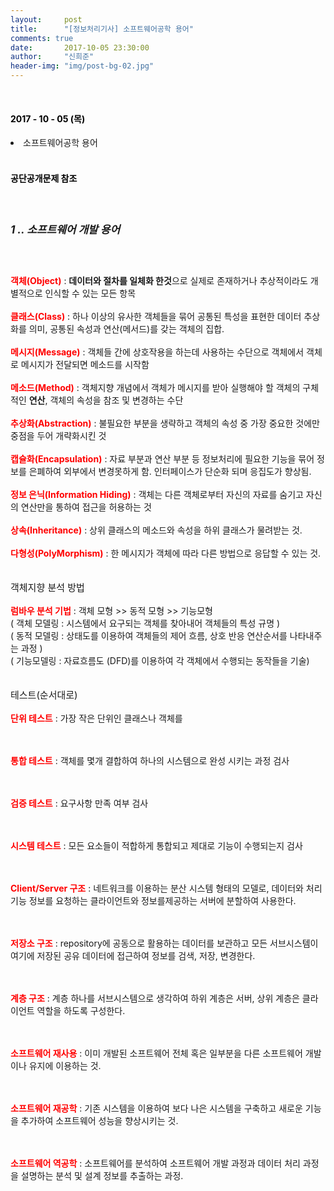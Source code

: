 ```yaml
---
layout:     post
title:      "[정보처리기사] 소프트웨어공학 용어"
comments: true
date:       2017-10-05 23:30:00
author:     "신희준"
header-img: "img/post-bg-02.jpg"
---
```


<head>
 <meta property="og:type" content="website">
 <meta property="og:title" content="정보처리기사 알고리즘 이론">
 <meta property="og:description" content="정보처리기사 알고리즘 이론">
 <meta property="og:url" content="http://shj7242.github.io/2017/10/05/basic이론/">

 <meta name="twitter:card" content="summary">
  <meta name="twitter:title" content="정보처리기사 알고리즘 이론">
  <meta name="twitter:description" content="정보처리기사 알고리즘 이론">
  <meta name="FACEBOOK:domain" content="http://shj7242.github.io/2017/10/05/basic이론/">
  <meta name="facebook:card" content="summary">
   <meta name="facebook:title" content="정보처리기사 알고리즘 이론">
   <meta name="facebook:description" content="정보처리기사 알고리즘 이론">
   <meta name="facebook:domain" content="http://shj7242.github.io/2017/10/05/basic이론/">


 </head>


<br>
<H4 style ="font-weight:bold; color : black">2017 - 10 - 05 (목)</H4>
<li>소프트웨어공학 용어</li>


<br>
<H4 style ="font-weight:bold; color:black;">공단공개문제 참조</H4>
<br>

<h5 style = "font-size: 17px; font-weight : bold;">1 .. 소프트웨어 개발 용어</h5>
<br>
<p style="font-size:14px;">
<b style="color:red;">객체(Object)</b> : <b>데이터와 절차를 일체화 한것</b>으로 실제로 존재하거나 추상적이라도 개별적으로 인식할 수 있는 모든 항목
<br><br>
<b style="color:red;">클래스(Class)</b> : 하나 이상의 유사한 객체들을 묶어 공통된 특성을 표현한 데이터 추상화를 의미, 공통된 속성과 연산(메서드)를 갖는 객체의 집합.
<br><br>
<b style="color:red;">메시지(Message)</b> : 객체들 간에 상호작용을 하는데 사용하는 수단으로 객체에서 객체로 메시지가 전달되면 메소드를 시작함
<br><br>
<b style="color:red;">메소드(Method)</b> : 객체지향 개념에서 객체가 메시지를 받아 실행해야 할 객체의 구체적인 <b>연산</b>, 객체의 속성을 참조 및 변경하는 수단
<br><br>
<b style="color:red;">추상화(Abstraction)</b> : 불필요한 부분을 생략하고 객체의 속성 중 가장 중요한 것에만 중점을 두어 개략화시킨 것
<br><br>
<b style="color:red;">캡슐화(Encapsulation)</b> : 자료 부분과 연산 부분 등 정보처리에 필요한 기능을 묶어 정보를 은폐하여 외부에서 변경못하게 함. 인터페이스가 단순화 되며 응집도가 향상됨.
<br><br>
<b style="color:red;">정보 은닉(Information Hiding)</b> : 객체는 다른 객체로부터 자신의 자료를 숨기고 자신의 연산만을 통하여 접근을 허용하는 것
<br><br>
<b style="color:red;">상속(Inheritance)</b> : 상위 클래스의 메소드와 속성을 하위 클래스가 물려받는 것.
<br><br>
<b style="color:red;">다형성(PolyMorphism)</b> : 한 메시지가 객체에 따라 다른 방법으로 응답할 수 있는 것.
<br><br><br>
<span style= "font-size :15px;">객체지향 분석 방법</span>
<br><br>
<b style="color:red;">럼바우 분석 기법</b> : 객체 모형 >> 동적 모형 >> 기능모형 <BR>( 객체 모델링 : 시스템에서 요구되는 객체를 찾아내어 객체들의 특성 규명 ) <br> ( 동적 모델링 : 상태도를 이용하여 객체들의 제어 흐름, 상호 반응 연산순서를 나타내주는 과정 ) <br> ( 기능모델링 : 자료흐름도 (DFD)를 이용하여 각 객체에서 수행되는 동작들을 기술)
<br><br><br>
<span style= "font-size :15px;">테스트(순서대로)</span>
<br><br>
<b style="color:red;">단위 테스트</b> : 가장 작은 단위인 클래스나 객체를

<br><br>
<b style="color:red;">통합 테스트</b> : 객체를 몇개 결합하여 하나의 시스템으로 완성 시키는 과정 검사

<br><br>
<b style="color:red;">검증 테스트</b> : 요구사항 만족 여부 검사

<br><br>
<b style="color:red;">시스템 테스트</b> : 모든 요소들이 적합하게 통합되고 제대로 기능이 수행되는지 검사

<br><br>
<b style="color:red;">Client/Server 구조</b> : 네트워크를 이용하는 분산 시스템 형태의 모델로, 데이터와 처리기능 정보를 요청하는 클라이언트와 정보를제공하는 서버에 분할하여 사용한다.

<br><br>
<b style="color:red;">저장소 구조</b> : repository에 공동으로 활용하는 데이터를 보관하고 모든 서브시스템이 여기에 저장된 공유 데이터에 접근하여 정보를 검색, 저장, 변경한다.

<br><br>
<b style="color:red;">계층 구조</b> : 계층 하나를 서브시스템으로 생각하여 하위 계층은 서버, 상위 계층은 클라이언트 역할을 하도록 구성한다.


<br><br>
<b style="color:red;">소프트웨어 재사용</b> : 이미 개발된 소프트웨어 전체 혹은 일부분을 다른 소프트웨어 개발이나 유지에 이용하는 것.

<br><br>
<b style="color:red;">소프트웨어 재공학</b> : 기존 시스템을 이용하여 보다 나은 시스템을 구축하고 새로운 기능을 추가하여 소프트웨어 성능을 향상시키는 것.

<br><br>
<b style="color:red;">소프트웨어 역공학</b> : 소프트웨어를 분석하여 소프트웨어 개발 과정과 데이터 처리 과정을 설명하는 분석 및 설계 정보를 추출하는 과정.












</p>
